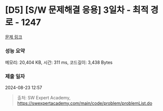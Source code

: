 # [D5] [S/W 문제해결 응용] 3일차 - 최적 경로 - 1247 

[문제 링크](https://swexpertacademy.com/main/code/problem/problemDetail.do?contestProbId=AV15OZ4qAPICFAYD) 

### 성능 요약

메모리: 20,404 KB, 시간: 311 ms, 코드길이: 3,438 Bytes

### 제출 일자

2024-08-23 12:57



> 출처: SW Expert Academy, https://swexpertacademy.com/main/code/problem/problemList.do